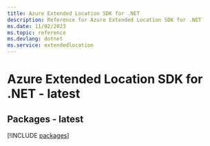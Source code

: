 ```yaml
---
title: Azure Extended Location SDK for .NET
description: Reference for Azure Extended Location SDK for .NET
ms.date: 11/02/2023
ms.topic: reference
ms.devlang: dotnet
ms.service: extendedlocation
---
```

# Azure Extended Location SDK for .NET - latest
## Packages - latest
[!INCLUDE [packages](extended-location-index.md)]